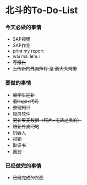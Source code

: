 北斗的To-Do-List
==================

### 今天必做的事情

- SAP视频
- SAP作业
- print my report
- wai mai  lehui
- ~~写报告~~
- ~~上传新的外卖照片 是 豪大大鸡排~~


### 要做的事情

- ~~留学生迎新~~
- ~~看libgdx代码~~
- ~~整理知识~~
- 锁屏软件
- ~~更新果麦数据（照片+电话之类的）~~
- ~~跟新外卖网站~~
- 机器人
- 报销
- 取证书
- 国创
    

### 已经做完的事情

- ~~已经完成的东西~~
